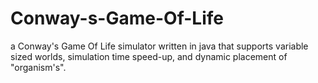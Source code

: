 Conway-s-Game-Of-Life
=====================

a Conway's Game Of Life simulator written in java that supports variable sized worlds, simulation time speed-up, and dynamic placement of "organism's". 
